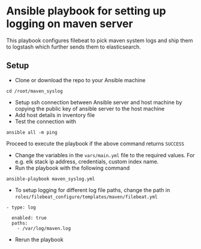 # Ansible playbook for setting up logging on maven server
This playbook configures filebeat to pick maven system logs and ship them to logstash which further sends them to elasticsearch.

## Setup
- Clone or download the repo to your Ansible machine
```
cd /root/maven_syslog
```
- Setup ssh connection between Ansible server and host machine by copying the public key of ansible server to the host machine
- Add host details in inventory file
- Test the connection with
```
ansible all -m ping
```
Proceed to execute the playbook if the above command returns `SUCCESS`
- Change the variables in the `vars/main.yml` file to the required values. For e.g. elk stack ip address, credentials, custom index name.
- Run the playbook with the following command
```
ansible-playbook maven_syslog.yml
```
- To setup logging for different log file paths, change the path in `roles/filebeat_configure/templates/maven/filebeat.yml`
```
- type: log

  enabled: true
  paths:
    - /var/log/maven.log
```
- Rerun the playbook